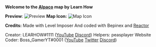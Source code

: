 **Welcome to the [Alpaco](https://github.com/LEARNHOW1/Among-Us-Map-Alpaco) map by Learn How**





**Preview**:
![Preview](https://cdn.discordapp.com/attachments/805550045545365544/835224913060036618/unknown.png)
**Map Icon:**
![Map Icon](https://cdn.discordapp.com/attachments/805550045545365544/835225502561992754/wAttM2C5QvVAAAAABJRU5ErkJggg.png)



**Credits:**
Made with Level Imposer
And coded with Bepinex and [Reactor](https://docs.reactor.gg)

Creator: LEARHOW#1111 ([YouTube](https://youtube.com/learnhow10) [Discord](https://discord.gg/yTD3EH7jB2))
Helpers: peasplayer
Website Coder: Boss_GamerYT#0001 ([YouTube](https://www.youtube.com/channel/UCrxmzQfOX3T9LRIHkh9Jglw) [Twitter](https://twitter.com/BossGamerYT8) [Discord](https://discord.gg/MYZHrNyy8t))
